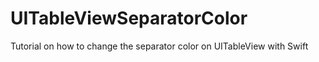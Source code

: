 # UITableViewSeparatorColor
Tutorial on how to change the separator color on UITableView with Swift
